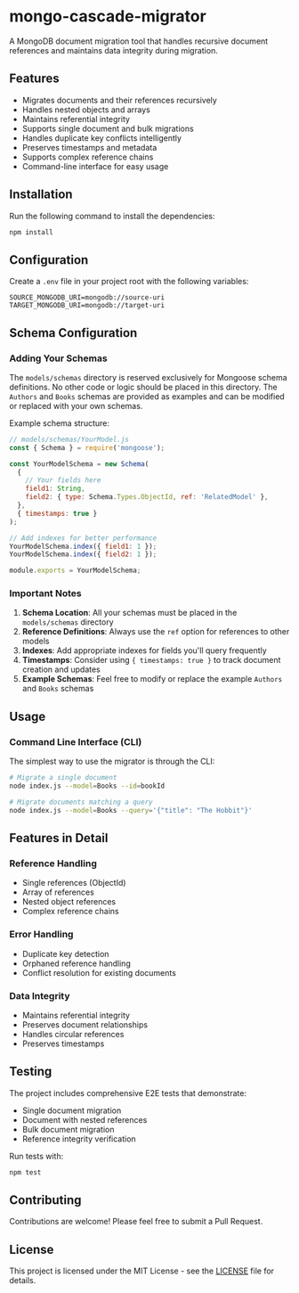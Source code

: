 # mongo-cascade-migrator

A MongoDB document migration tool that handles recursive document references and maintains data integrity during migration.

## Features

- Migrates documents and their references recursively
- Handles nested objects and arrays
- Maintains referential integrity
- Supports single document and bulk migrations
- Handles duplicate key conflicts intelligently
- Preserves timestamps and metadata
- Supports complex reference chains
- Command-line interface for easy usage

## Installation

Run the following command to install the dependencies:

```bash
npm install
```

## Configuration

Create a `.env` file in your project root with the following variables:

```env
SOURCE_MONGODB_URI=mongodb://source-uri
TARGET_MONGODB_URI=mongodb://target-uri
```

## Schema Configuration

### Adding Your Schemas

The `models/schemas` directory is reserved exclusively for Mongoose schema definitions. No other code or logic should be placed in this directory. The `Authors` and `Books` schemas are provided as examples and can be modified or replaced with your own schemas.

Example schema structure:

```javascript
// models/schemas/YourModel.js
const { Schema } = require('mongoose');

const YourModelSchema = new Schema(
  {
    // Your fields here
    field1: String,
    field2: { type: Schema.Types.ObjectId, ref: 'RelatedModel' },
  },
  { timestamps: true }
);

// Add indexes for better performance
YourModelSchema.index({ field1: 1 });
YourModelSchema.index({ field2: 1 });

module.exports = YourModelSchema;
```

### Important Notes

1. **Schema Location**: All your schemas must be placed in the `models/schemas` directory
2. **Reference Definitions**: Always use the `ref` option for references to other models
3. **Indexes**: Add appropriate indexes for fields you'll query frequently
4. **Timestamps**: Consider using `{ timestamps: true }` to track document creation and updates
5. **Example Schemas**: Feel free to modify or replace the example `Authors` and `Books` schemas

## Usage

### Command Line Interface (CLI)

The simplest way to use the migrator is through the CLI:

```bash
# Migrate a single document
node index.js --model=Books --id=bookId

# Migrate documents matching a query
node index.js --model=Books --query='{"title": "The Hobbit"}'
```

## Features in Detail

### Reference Handling

- Single references (ObjectId)
- Array of references
- Nested object references
- Complex reference chains

### Error Handling

- Duplicate key detection
- Orphaned reference handling
- Conflict resolution for existing documents

### Data Integrity

- Maintains referential integrity
- Preserves document relationships
- Handles circular references
- Preserves timestamps

## Testing

The project includes comprehensive E2E tests that demonstrate:

- Single document migration
- Document with nested references
- Bulk document migration
- Reference integrity verification

Run tests with:

```bash
npm test
```

## Contributing

Contributions are welcome! Please feel free to submit a Pull Request.

## License

This project is licensed under the MIT License - see the [LICENSE](LICENSE) file for details.
